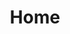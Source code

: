 ---
title: Home
sections:
  - type: grid_section
    title: Lorem ipsum dolor sit amet
    grid_items:
      - content: |-
          ### [Important Documents](google.com)

          Lorem ipsum dolor sit amet, consectetur adipiscing elit, sed do eiusmod tempor incididunt ut labore et dolore magna aliqua.
      - content: |-
          ### [Accessibility](google.com)

          Lorem ipsum dolor sit amet, consectetur adipiscing elit, sed do eiusmod tempor incididunt ut labore et dolore magna aliqua.
      - content: |-
          ### [Incident reports](google.com)

          Lorem ipsum dolor sit amet, consectetur adipiscing elit, sed do eiusmod tempor incididunt ut labore et dolore magna aliqua.
      - content: |-
          ### [Charity work](google.com)

          Lorem ipsum dolor sit amet, consectetur adipiscing elit, sed do eiusmod tempor incididunt ut labore et dolore magna aliqua.
      - content: |-
          ### [Scholarships and careers](google.com)

          Lorem ipsum dolor sit amet, consectetur adipiscing elit, sed do eiusmod tempor incididunt ut labore et dolore magna aliqua.

    grid_cols: two
    grid_gap_horiz: large
    grid_gap_vert: small
    enable_cards: false
    align: center
    background_color: none
template: advanced
---